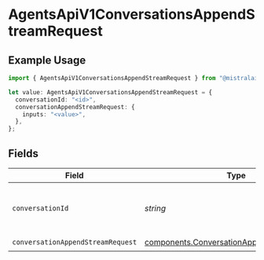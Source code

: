 # AgentsApiV1ConversationsAppendStreamRequest

## Example Usage

```typescript
import { AgentsApiV1ConversationsAppendStreamRequest } from "@mistralai/mistralai/models/operations";

let value: AgentsApiV1ConversationsAppendStreamRequest = {
  conversationId: "<id>",
  conversationAppendStreamRequest: {
    inputs: "<value>",
  },
};
```

## Fields

| Field                                                                                                    | Type                                                                                                     | Required                                                                                                 | Description                                                                                              |
| -------------------------------------------------------------------------------------------------------- | -------------------------------------------------------------------------------------------------------- | -------------------------------------------------------------------------------------------------------- | -------------------------------------------------------------------------------------------------------- |
| `conversationId`                                                                                         | *string*                                                                                                 | :heavy_check_mark:                                                                                       | ID of the conversation to which we append entries.                                                       |
| `conversationAppendStreamRequest`                                                                        | [components.ConversationAppendStreamRequest](../../models/components/conversationappendstreamrequest.md) | :heavy_check_mark:                                                                                       | N/A                                                                                                      |